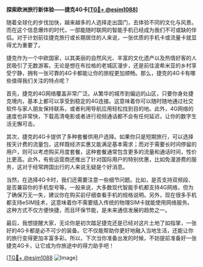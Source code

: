 **探索欧洲旅行新体验——捷克4G卡[[TG💪+ @esim1088](https://t.me/s/esim1088)]**

随着全球化的步伐加快，越来越多的人选择走出国门，去体验不同的文化与风景。而在这个信息爆炸的时代，一部能随时联网的智能手机已经成为我们不可或缺的伴侣。对于计划前往捷克旅行或长期居住的人来说，一张优质的手机卡或流量卡就显得尤为重要了。

捷克作为一个中欧国家，以其美丽的自然风光、丰富的文化遗产以及热情好客的人民吸引了无数游客。无论是想在布拉格的老城区漫步，还是前往波希米亚的乡村享受宁静，拥有一张可靠的4G卡都能让你的旅程更加顺畅。那么，捷克的4G卡有哪些值得我们关注的特点呢？

首先，捷克的4G网络覆盖非常广泛。从繁华的城市到偏远的山区，只要你身处捷克境内，基本上都可以享受到稳定的4G连接。这意味着你可以随时随地通过社交软件与家人朋友保持联系，或者利用导航应用轻松找到目的地。此外，4G网络的速度也非常快，下载高清电影或者进行视频通话都不会有任何延迟，让你的数字生活无懈可击。

其次，捷克的4G卡提供了多种套餐供用户选择。如果你只是短期旅行，可以选择按天计费的流量包，这样既经济实惠又能满足基本需求；而对于需要长时间停留的用户，则可以考虑购买月度套餐，这种套餐通常包含更多的流量和通话时间，性价比更高。此外，有些运营商还推出了针对国际用户的特别优惠，比如免漫游费的服务，这对于经常跨国出行的人来说无疑是个好消息。

当然，在选择4G卡时，我们还需要注意一些细节问题。比如，是否支持双频段、是否兼容你的手机型号等。一般来说，大多数现代智能手机都支持4G网络，但为了确保万无一失，建议你在购买前仔细查看手机的规格说明。另外，现在很多手机都支持eSIM技术，这意味着你不需要插入传统的物理SIM卡就能使用网络服务。这种方式不仅方便快捷，而且环保节能，是未来通信发展的趋势之一。

最后，我想提醒大家，无论你是初次踏足捷克还是已经对这片土地了如指掌，一张好的4G卡都是必不可少的装备。它不仅能帮助你更好地融入当地生活，还能让你的旅行变得更加丰富多彩。所以，下次当你准备出发的时候，不妨提前准备好一张捷克4G卡，让它成为你旅途中的得力助手吧！

[[TG💪+ @esim1088](https://t.me/s/esim1088) ![Image](https://i.postimg.cc/4NQfJmqS/Snipaste-2025-05-13-00-14-12.png)]